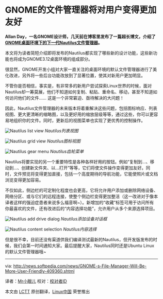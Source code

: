 GNOME的文件管理器将对用户变得更加友好
================================================================================
**Allan Day，一名GNOME设计师，几天前在博客里发布了一篇超长博文，介绍了[GNOME桌面环境下的下一代Nautilus文件管理器][1]。**

本文将为读者简短介绍即将发布的Nautilus都实现了哪些新的设计功能，这些新功能也将成为GNOME3.12桌面环境的组成部分。

很显然，GNOME开发小组对大家一直关注的桌面环境的默认文件管理器进行了美化改进，另外将一些后台功能改放到了显著位置，使其对新用户更加明显。

不管你是否相信，事实是，有非常多的新用户尝试探索Linux世界的时候，面对Nautilus却一筹莫展，他们不知道如何复制、粘贴、重命名、移动，甚至不知道如何访问他们的文件…… 这是一个非常窘迫、亟待解决的大问题！

因此，Nautilus文件管理器的未来版本将着重解决这些问题，包括图标响应、列表视图、更大更清晰的缩略图，以及更好用的缩放层级等等，通过这些，你可以更容易地组织你的文件。同时，更新后的视图菜单也实现了更优秀的控制操作。

![Nautilus list view](http://i1-news.softpedia-static.com/images/news2/GNOME-s-File-Manager-Will-Be-More-User-Friendly-409360-2.png)
*Nautilus列表视图*

![Nautilus grid view](http://i1-news.softpedia-static.com/images/news2/GNOME-s-File-Manager-Will-Be-More-User-Friendly-409360-3.png)
*Nautilus图标视图*

![Nautilus gear menu](http://i1-news.softpedia-static.com/images/news2/GNOME-s-File-Manager-Will-Be-More-User-Friendly-409360-4.png)
*Nautilus齿轮菜单*

Nautilus将要实现的另一个重要特性是各种各样好用的按钮。例如“复制到…、移动到…、创建新文件夹、以…打开”等等，它们将使文件操作变得更加友好。同时，文件预览将变得更加直接，包括一个高度期待的导航功能，它能使照片或文档浏览变得更加容易。

不仅如此，侧边栏的可定制化程度也会更高，它将允许用户添加或删除网络设备、网络分区、或与它们的远程连接，使整个侧边栏变得更加整洁（这一改进对于像本译者这样的强迫症患者来说多么福音啊~）。新增加的“收藏”标签可用于访问所有你最喜欢的文件，还有改进后的“内容选择功能”，允许用户从多个来源选择项目。

![Nautilus add drive dialog](http://i1-news.softpedia-static.com/images/news2/GNOME-s-File-Manager-Will-Be-More-User-Friendly-409360-5.png)
*Nautilus添加设备对话框*

![Nautilus content selection](http://i1-news.softpedia-static.com/images/news2/GNOME-s-File-Manager-Will-Be-More-User-Friendly-409360-6.png)
*Nautilus内容选择*

但是很不幸，目前还没有渠道供我们编译测试最新的Nautilus，但开发版发布的时候，我们会第一时间通知大家。最后提醒大家，Nautilus同时还是Ubuntu Linux的默认文件管理器哦~

--------------------------------------------------------------------------------

via: http://news.softpedia.com/news/GNOME-s-File-Manager-Will-Be-More-User-Friendly-409360.shtml

译者：[Mr小眼儿](http://blog.csdn.net/tinyeyeser) 校对：[校对者ID](https://github.com/校对者ID)

本文由 [LCTT](https://github.com/LCTT/TranslateProject) 原创翻译，[Linux中国](http://linux.cn/) 荣誉推出

[1]:http://afaikblog.wordpress.com/2013/12/11/nautilus-next/ 
